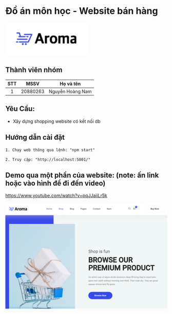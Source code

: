# Đồ án môn học - Website bán hàng

![Alt text](aroma_logo.PNG)


## Thành viên nhóm

| STT |    MSSV    | Họ và tên             |    
| :-: | :--------: | --------------------- | 
|  1  | 20880263 | Nguyễn Hoàng Nam  |  


## Yêu Cầu:

- Xây dựng shopping website có kết nối db<br/>

## Hướng dẫn cài đặt

```
1. Chạy web thông qua lệnh: "npm start"
```
```
2. Truy cập: "http://localhost:5001/"
```
## Demo qua một phần của website: (note: ấn link hoặc vào hình để đi đến video)

https://www.youtube.com/watch?v=pqJJaiiLr5k

[![Watch the video](MH_aroma.PNG)](https://www.youtube.com/watch?v=pqJJaiiLr5k)


